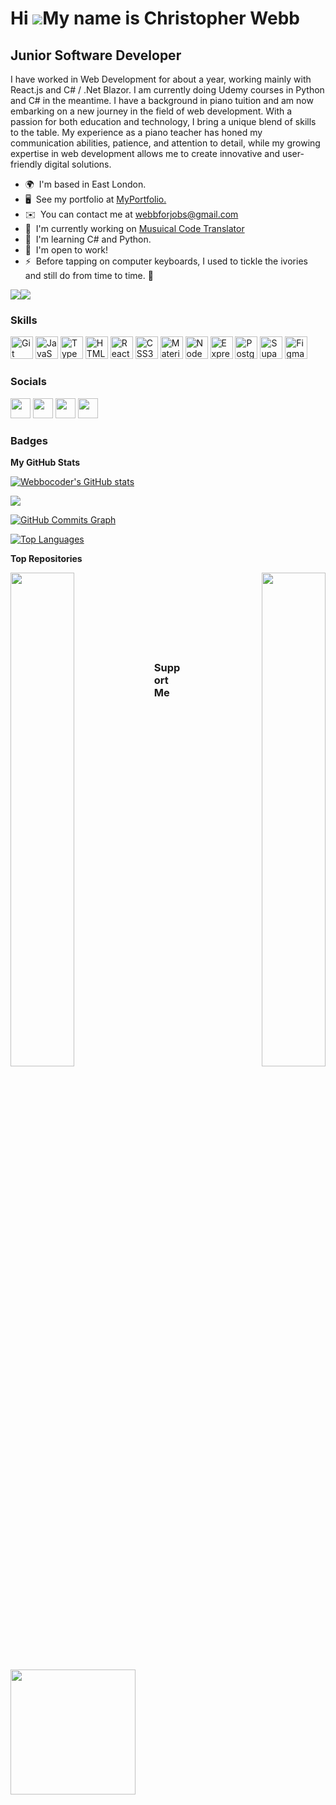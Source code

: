 Hi ![](https://user-images.githubusercontent.com/18350557/176309783-0785949b-9127-417c-8b55-ab5a4333674e.gif)My name is Christopher Webb
========================================================================================================================================

Junior Software Developer
---------

I have worked in Web Development for about a year, working mainly with React.js and C# / .Net Blazor. I am currently doing Udemy courses in Python and C# in the meantime.
I have a background in piano tuition and am now embarking on a new journey in the field of web development. With a passion for both education and technology, I bring a unique blend of skills to the table. My experience as a piano teacher has honed my communication abilities, patience, and attention to detail, while my growing expertise in web development allows me to create innovative and user-friendly digital solutions.

* 🌍  I'm based in East London.
* 🖥️  See my portfolio at [MyPortfolio.](http://github.com/Webbocoder)
* ✉️  You can contact me at [webbforjobs@gmail.com](mailto:webbforjobs@gmail.com)
* 🚀  I'm currently working on [Musuical Code Translator](https://github.com/Webbocoder/MusicalCodeTranslator)
* 🧠  I'm learning C# and Python.
* 🤝  I'm open to work!
* ⚡  Before tapping on computer keyboards, I used to tickle the ivories and still do from time to time. 🎹

<a href="https://www.github.com/Webbocoder" target="_blank" rel="noreferrer"><img
src="https://img.shields.io/github/followers/Webbocoder?logo=github&style=for-the-badge&color=0891b2&labelColor=1c1917" /></a><a href="https://www.twitter.com/webbocoder" target="_blank" rel="noreferrer"><img
src="https://img.shields.io/twitter/follow/webbocoder?logo=twitter&style=for-the-badge&color=0891b2&labelColor=1c1917"
/></a>

### Skills


<p align="left">
<a href="https://git-scm.com/" target="_blank" rel="noreferrer"><img src="https://raw.githubusercontent.com/danielcranney/readme-generator/main/public/icons/skills/git-colored.svg" width="36" height="36" alt="Git" /></a>
<a href="https://developer.mozilla.org/en-US/docs/Web/JavaScript" target="_blank" rel="noreferrer"><img src="https://raw.githubusercontent.com/danielcranney/readme-generator/main/public/icons/skills/javascript-colored.svg" width="36" height="36" alt="JavaScript" /></a>
<a href="https://www.typescriptlang.org/" target="_blank" rel="noreferrer"><img src="https://raw.githubusercontent.com/danielcranney/readme-generator/main/public/icons/skills/typescript-colored.svg" width="36" height="36" alt="TypeScript" /></a>
<a href="https://developer.mozilla.org/en-US/docs/Glossary/HTML5" target="_blank" rel="noreferrer"><img src="https://raw.githubusercontent.com/danielcranney/readme-generator/main/public/icons/skills/html5-colored.svg" width="36" height="36" alt="HTML5" /></a>
<a href="https://reactjs.org/" target="_blank" rel="noreferrer"><img src="https://raw.githubusercontent.com/danielcranney/readme-generator/main/public/icons/skills/react-colored.svg" width="36" height="36" alt="React" /></a>
<a href="https://www.w3.org/TR/CSS/#css" target="_blank" rel="noreferrer"><img src="https://raw.githubusercontent.com/danielcranney/readme-generator/main/public/icons/skills/css3-colored.svg" width="36" height="36" alt="CSS3" /></a>
<a href="https://mui.com/" target="_blank" rel="noreferrer"><img src="https://raw.githubusercontent.com/danielcranney/readme-generator/main/public/icons/skills/materialui-colored.svg" width="36" height="36" alt="Material UI" /></a>
<a href="https://nodejs.org/en/" target="_blank" rel="noreferrer"><img src="https://raw.githubusercontent.com/danielcranney/readme-generator/main/public/icons/skills/nodejs-colored.svg" width="36" height="36" alt="NodeJS" /></a>
<a href="https://expressjs.com/" target="_blank" rel="noreferrer"><img src="https://raw.githubusercontent.com/danielcranney/readme-generator/main/public/icons/skills/express-colored.svg" width="36" height="36" alt="Express" /></a>
<a href="https://www.postgresql.org/" target="_blank" rel="noreferrer"><img src="https://raw.githubusercontent.com/danielcranney/readme-generator/main/public/icons/skills/postgresql-colored.svg" width="36" height="36" alt="PostgreSQL" /></a>
<a href="https://supabase.io/" target="_blank" rel="noreferrer"><img src="https://raw.githubusercontent.com/danielcranney/readme-generator/main/public/icons/skills/supabase-colored.svg" width="36" height="36" alt="Supabase" /></a>
<a href="https://www.figma.com/" target="_blank" rel="noreferrer"><img src="https://raw.githubusercontent.com/danielcranney/readme-generator/main/public/icons/skills/figma-colored.svg" width="36" height="36" alt="Figma" /></a>
</p>


### Socials

<p align="left"> <a href="https://www.github.com/Webbocoder" target="_blank" rel="noreferrer"><img src="https://raw.githubusercontent.com/danielcranney/readme-generator/main/public/icons/socials/github.svg" width="32" height="32" /></a> <a href="https://www.linkedin.com/in/webbophone" target="_blank" rel="noreferrer"><img src="https://raw.githubusercontent.com/danielcranney/readme-generator/main/public/icons/socials/linkedin.svg" width="32" height="32" /></a> <a href="https://www.twitter.com/webbocoder" target="_blank" rel="noreferrer"><img src="https://raw.githubusercontent.com/danielcranney/readme-generator/main/public/icons/socials/twitter.svg" width="32" height="32" /></a> <a href="https://www.youtube.com/@webbophone3377" target="_blank" rel="noreferrer"><img src="https://raw.githubusercontent.com/danielcranney/readme-generator/main/public/icons/socials/youtube.svg" width="32" height="32" /></a></p>

### Badges

<b>My GitHub Stats</b>

<a href="http://www.github.com/Webbocoder"><img src="https://github-readme-stats.vercel.app/api?username=Webbocoder&show_icons=true&hide=&count_private=true&title_color=0891b2&text_color=ffffff&icon_color=0891b2&bg_color=1c1917&hide_border=true&show_icons=true" alt="Webbocoder's GitHub stats" /></a>

<a href="http://www.github.com/Webbocoder"><img src="https://github-readme-streak-stats.herokuapp.com/?user=Webbocoder&stroke=ffffff&background=1c1917&ring=0891b2&fire=0891b2&currStreakNum=ffffff&currStreakLabel=0891b2&sideNums=ffffff&sideLabels=ffffff&dates=ffffff&hide_border=true" /></a>

<a href="http://www.github.com/Webbocoder"><img src="https://github-readme-activity-graph.cyclic.app/graph?username=Webbocoder&bg_color=1c1917&color=ffffff&line=0891b2&point=ffffff&area_color=1c1917&area=true&hide_border=true&custom_title=GitHub%20Commits%20Graph" alt="GitHub Commits Graph" /></a>

<a href="https://github.com/Webbocoder" align="left"><img src="https://github-readme-stats.vercel.app/api/top-langs/?username=Webbocoder&langs_count=10&title_color=0891b2&text_color=ffffff&icon_color=0891b2&bg_color=1c1917&hide_border=true&locale=en&custom_title=Top%20%Languages" alt="Top Languages" /></a>

<b>Top Repositories</b>

<div width="100%" align="center"><a href="https://github.com/Webbocoder/bc14_final-project_front-end_arachnIDEs" align="left"><img align="left" width="45%" src="https://github-readme-stats.vercel.app/api/pin/?username=Webbocoder&repo=bc14_final-project_front-end_arachnIDEs&title_color=0891b2&text_color=ffffff&icon_color=0891b2&bg_color=1c1917&hide_border=true&locale=en" /></a><a href="https://github.com/Webbocoder/bc14_final-project_back-end_arachnIDEs" align="right"><img align="right" width="45%" src="https://github-readme-stats.vercel.app/api/pin/?username=Webbocoder&repo=bc14_final-project_back-end_arachnIDEs&title_color=0891b2&text_color=ffffff&icon_color=0891b2&bg_color=1c1917&hide_border=true&locale=en" /></a></div><br /><br /><br /><br /><br /><br /><br />

### Support Me

<a href="https://www.buymeacoffee.com/webbophone5"><img src="https://cdn.buymeacoffee.com/buttons/v2/default-yellow.png" width="200" /></a>
